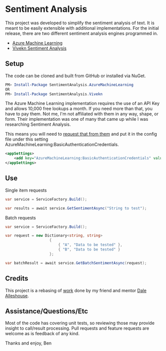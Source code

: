# Sentiment Analysis #

This project was developed to simplify the sentiment analysis of text.  It is meant to be easily extensible with additional implementations.  For the initial release, there are two different sentiment analysis engines programmed in.

* [Azure Machine Learning](https://azure.microsoft.com/en-us/documentation/articles/machine-learning-apps-text-analytics/)
* [Vivekn Sentiment Analysis](http://sentiment.vivekn.com/)

## Setup ##

The code can be cloned and built from GitHub or installed via NuGet.

```powershell
PM> Install-Package SentimentAnalysis.AzureMachineLearning
OR
PM> Install-Package SentimentAnalysis.Vivekn
```

The Azure Machine Learning implementation requires the use of an API Key and allows 10,000 free lookups a month.  If you need more than that, you have to pay them.  Not me, I'm not affiliated with them in any way, shape, or form.  Their implementation was one of many that came up while I was researching Sentiment Analysis.

This means you will need to [request that from them](https://azure.microsoft.com/en-us/documentation/articles/machine-learning-apps-text-analytics/) and put it in the config file under this setting AzureMachineLearning:BasicAuthenticationCredentials.

```xml
<appSettings>
    <add key="AzureMachineLearning:BasicAuthenticationCredentials" value="AccountKey:{YOUR ACCOUNT KEY HERE}" />
</appSettings>
``` 
## Use ##

Single item requests
```csharp
var service = ServiceFactory.Build();

var results = await service.GetSentimentAsync("String to test");
```

Batch requests
```csharp
var service = ServiceFactory.Build();

var request = new Dictionary<string, string>
                    {
                        { "A", "Data to be tested" },
                        { "B", "Data to be tested" }
                    };

var batchResult = await service.GetBatchSentimentAsync(request);
```

## Credits ##

This project is a rebasing of [work](https://github.com/dalealleshouse/AzureTextAnalytics) done by my friend and mentor [Dale Alleshouse](http://www.hideoushumpbackfreak.com/).

## Assistance/Questions/Etc ##
Most of the code has covering unit tests, so reviewing those may provide insight to call/result processing.  Pull requests and feature requests are welcome as is feedback of any kind.

Thanks and enjoy,
Ben